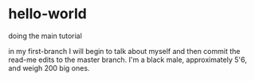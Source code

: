 # hello-world
doing the main tutorial

in my first-branch I will begin to talk about myself and then commit the read-me edits to the master branch. I'm a black male, approximately 5'6, and weigh 200 big ones. 
